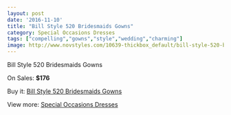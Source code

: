 ```yaml
---
layout: post
date: '2016-11-10'
title: "Bill Style 520 Bridesmaids Gowns"
category: Special Occasions Dresses
tags: ["compelling","gowns","style","wedding","charming"]
image: http://www.novstyles.com/10639-thickbox_default/bill-style-520-bridesmaids-gowns.jpg
---
```

Bill Style 520 Bridesmaids Gowns

On Sales: **$176**
<a href="https://www.novstyles.com/en/special-occasions-dresses/7673-bill-style-520-bridesmaids-gowns.html"><amp-img layout="responsive" width="600" height="600" src="//www.novstyles.com/10639-thickbox_default/bill-style-520-bridesmaids-gowns.jpg" alt="Bill Style 520 Bridesmaids Gowns 0" /></a>

Buy it: [Bill Style 520 Bridesmaids Gowns](https://www.novstyles.com/en/special-occasions-dresses/7673-bill-style-520-bridesmaids-gowns.html "Bill Style 520 Bridesmaids Gowns")

View more: [Special Occasions Dresses](https://www.novstyles.com/en/51-special-occasions-dresses "Special Occasions Dresses")